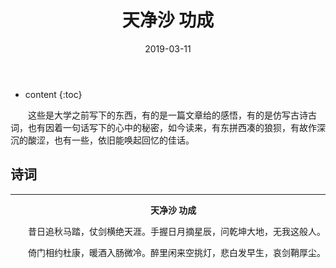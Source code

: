 ﻿---
layout: post
title:  "天净沙 功成"
date:   2019-03-11
categories: 其他
tag: 诗词画意
---

* content
{:toc}


&emsp;&emsp;这些是大学之前写下的东西，有的是一篇文章给的感悟，有的是仿写古诗古词，也有因着一句话写下的心中的秘密，如今读来，有东拼西凑的狼狈，有故作深沉的酸涩，也有一些，依旧能唤起回忆的佳话。

## 诗词

----

&emsp;&emsp;&emsp;&emsp;&emsp;&emsp;&emsp;&emsp;&emsp;&emsp;&emsp;&emsp;&emsp;&emsp;&emsp;&emsp;**天净沙 功成**

&emsp;&emsp;昔日追秋马踏，仗剑横绝天涯。手握日月摘星辰，问乾坤大地，无我这般人。

&emsp;&emsp;倚门相约杜康，暖酒入肠微冷。醉里闲来空挑灯，悲白发早生，哀剑鞘厚尘。


&emsp;
